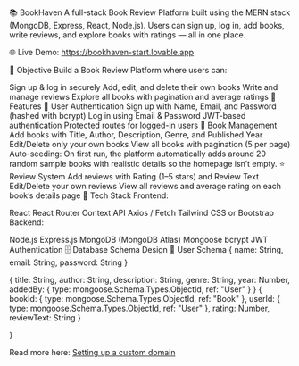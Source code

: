 📚 BookHaven
A full-stack Book Review Platform built using the MERN stack (MongoDB, Express, React, Node.js).
Users can sign up, log in, add books, write reviews, and explore books with ratings — all in one place.

🌐 Live Demo: https://bookhaven-start.lovable.app

🎯 Objective
Build a Book Review Platform where users can:

Sign up & log in securely
Add, edit, and delete their own books
Write and manage reviews
Explore all books with pagination and average ratings
🚀 Features
🔐 User Authentication
Sign up with Name, Email, and Password (hashed with bcrypt)
Log in using Email & Password
JWT-based authentication
Protected routes for logged-in users
📘 Book Management
Add books with Title, Author, Description, Genre, and Published Year
Edit/Delete only your own books
View all books with pagination (5 per page)
Auto-seeding: On first run, the platform automatically adds around 20 random sample books with realistic details so the homepage isn’t empty.
⭐ Review System
Add reviews with Rating (1–5 stars) and Review Text
Edit/Delete your own reviews
View all reviews and average rating on each book’s details page
🧠 Tech Stack
Frontend:

React
React Router
Context API
Axios / Fetch
Tailwind CSS or Bootstrap
Backend:

Node.js
Express.js
MongoDB (MongoDB Atlas)
Mongoose
bcrypt
JWT Authentication
🗄️ Database Schema Design
👤 User Schema
{
  name: String,
  email: String,
  password: String
}

{
  title: String,
  author: String,
  description: String,
  genre: String,
  year: Number,
  addedBy: { type: mongoose.Schema.Types.ObjectId, ref: "User" }
}
{
  bookId: { type: mongoose.Schema.Types.ObjectId, ref: "Book" },
  userId: { type: mongoose.Schema.Types.ObjectId, ref: "User" },
  rating: Number,
  reviewText: String
}

}

Read more here: [Setting up a custom domain](https://docs.lovable.dev/features/custom-domain#custom-domain)
